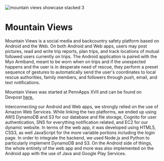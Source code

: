 
![mountain views showcase stacked 3](https://user-images.githubusercontent.com/29645585/35462682-f5533b98-02ba-11e8-8245-56d4febd1822.png)

# Mountain Views
Mountain Views is a social media and backcountry safety platform based on Android and the Web. On both Android and Web apps, users may post pictures, read and write trip reports, plan trips, and track locations of mutual followed users currently on trips. The Android application is paired with the Myo Armband, meant to be worn when on trips and if the unexpected happens and the user is in desperate need of rescue, they perform a preset sequence of gestures to automatically send the user's coordinates to local rescue authorities, family members, and followers through push, email, and text notifications.

Mountain Views was started at PennApps XVII and can be found on Devpost [here.](https://devpost.com/software/mountain-views)

Interconnecting our Android and Web apps, we strongly relied on the use of Amazon Web Services. While linking the two platforms, we ended up using AWS DynamoDB and S3 for our database and file storage, Cognito for user authentication, SNS for everything notification related, and EC2 for our dynamic website. In terms of the web app, it was developed using HTML5, CSS3, as well JavaScript for the more variable portions including the login page. In order to integrate the backend, we used Node.js and Python to particularly implement DynamoDB and S3. On the Android side of things, the whole entirety of the web app and more was also implemented on the Android app with the use of Java and Google Play Services.
